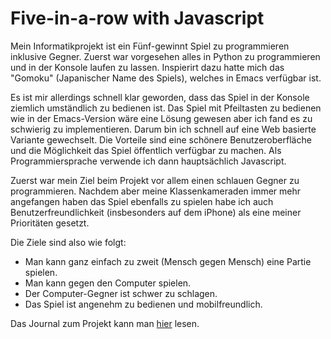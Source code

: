 # Five-in-a-row with Javascript
Mein Informatikprojekt ist ein Fünf-gewinnt Spiel zu programmieren inklusive Gegner.
Zuerst war vorgesehen alles in Python zu programmieren und in der Konsole laufen zu lassen.
Inspierirt dazu hatte mich das "Gomoku" (Japanischer Name des Spiels), welches in Emacs verfügbar ist.

Es ist mir allerdings schnell klar geworden, dass das Spiel in der Konsole ziemlich umständlich zu bedienen ist. Das Spiel mit Pfeiltasten zu bedienen wie in der Emacs-Version wäre eine Lösung gewesen aber ich fand es zu schwierig zu implementieren. 
Darum bin ich schnell auf eine Web basierte Variante gewechselt. Die Vorteile sind eine schönere Benutzeroberfläche und die Möglichkeit das Spiel öffentlich verfügbar zu machen. Als Programmiersprache verwende ich dann hauptsächlich Javascript.

Zuerst war mein Ziel beim Projekt vor allem einen schlauen Gegner zu programmieren.
Nachdem aber meine Klassenkameraden immer mehr angefangen haben das Spiel ebenfalls zu spielen habe ich auch Benutzerfreundlichkeit (insbesonders auf dem iPhone) als eine meiner Prioritäten gesetzt.

Die Ziele sind also wie folgt:

- Man kann ganz einfach zu zweit (Mensch gegen Mensch) eine Partie spielen.
- Man kann gegen den Computer spielen.
- Der Computer-Gegner ist schwer zu schlagen.
- Das Spiel ist angenehm zu bedienen und mobilfreundlich.



Das Journal zum Projekt kann man [hier](journal.md) lesen.

